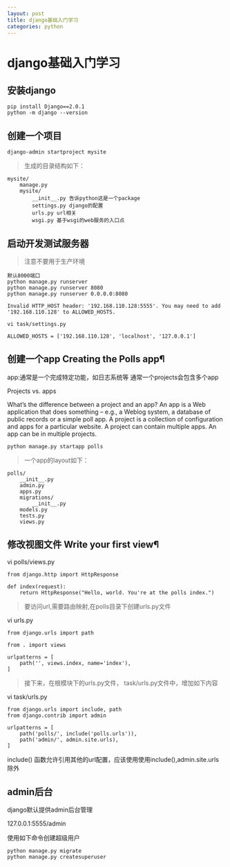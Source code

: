 ```yaml
---
layout: post
title: django基础入门学习
categories: python
---
```



# django基础入门学习

## 安装django

```
pip install Django==2.0.1
python -m django --version
```

## 创建一个项目

```
django-admin startproject mysite
```

> 生成的目录结构如下：

```
mysite/
    manage.py
    mysite/
        __init__.py 告诉python这是一个package
        settings.py django的配置
        urls.py url相关
        wsgi.py 基于wsgi的web服务的入口点
```

## 启动开发测试服务器

> 注意不要用于生产环境

```
默认8000端口
python manage.py runserver
python manage.py runserver 8080
python manage.py runserver 0.0.0.0:8080

Invalid HTTP_HOST header: '192.168.110.128:5555'. You may need to add '192.168.110.128' to ALLOWED_HOSTS.

vi task/settings.py

ALLOWED_HOSTS = ['192.168.110.128', 'localhost', '127.0.0.1']
```


## 创建一个app Creating the Polls app¶

app:通常是一个完成特定功能，如日志系统等
通常一个projects会包含多个app

Projects vs. apps

What’s the difference between a project and an app? An app is a Web application that does something – e.g., a Weblog system, a database of public records or a simple poll app. A project is a collection of configuration and apps for a particular website. A project can contain multiple apps. An app can be in multiple projects.

```
python manage.py startapp polls
```

> 一个app的layout如下：

```
polls/
    __init__.py
    admin.py
    apps.py
    migrations/
        __init__.py
    models.py
    tests.py
    views.py
```

## 修改视图文件 Write your first view¶

vi polls/views.py
```
from django.http import HttpResponse

def index(request):
    return HttpResponse("Hello, world. You're at the polls index.")
```

> 要访问url,需要路由映射,在polls目录下创建urls.py文件

vi urls.py

```
from django.urls import path

from . import views

urlpatterns = [
    path('', views.index, name='index'),
]
```

> 接下来，在根模块下的urls.py文件， task/urls.py文件中，增加如下内容

vi task/urls.py

```
from django.urls import include, path
from django.contrib import admin

urlpatterns = [
    path('polls/', include('polls.urls')),
    path('admin/', admin.site.urls),
]
```

include() 函数允许引用其他的url配置，应该使用使用include(),admin.site.urls除外


## admin后台

django默认提供admin后台管理

127.0.0.1:5555/admin

使用如下命令创建超级用户
```
python manage.py migrate
python manage.py createsuperuser
```
